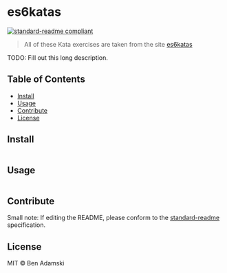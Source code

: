 # es6katas

[![standard-readme compliant](https://img.shields.io/badge/standard--readme-OK-green.svg?style=flat-square)](https://github.com/RichardLitt/standard-readme)

> All of these Kata exercises are taken from the site [es6katas](http://es6katas.org/)

TODO: Fill out this long description.

## Table of Contents

- [Install](#install)
- [Usage](#usage)
- [Contribute](#contribute)
- [License](#license)

## Install

```
```

## Usage

```
```

## Contribute



Small note: If editing the README, please conform to the [standard-readme](https://github.com/RichardLitt/standard-readme) specification.

## License

MIT © Ben Adamski
